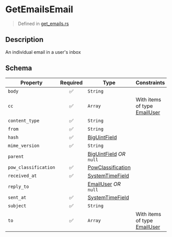 # GetEmailsEmail
> Defined in [get_emails.rs](../../../../../interface/src/interface/routes/native/get_emails.rs)

## Description
An individual email in a user's inbox

## Schema

| Property | Required | Type | Constraints |
| --- | :---: | --- | --- |
| `body` | ✅ | `String` |     | 
| `cc` | ✅ | `Array` | With items of type [EmailUser](../../../email/EmailUser.md) | 
| `content_type` | ✅ | `String` |     | 
| `from` | ✅ | `String` |     | 
| `hash` | ✅ | [BigUintField](../../../fields/big_uint/BigUintField.md) |     | 
| `mime_version` | ✅ | `String` |     | 
| `parent` |     | [BigUintField](../../../fields/big_uint/BigUintField.md) *OR* `null` |     | 
| `pow_classification` | ✅ | [PowClassification](../../../pow/PowClassification.md) |     | 
| `received_at` | ✅ | [SystemTimeField](../../../fields/system_time/SystemTimeField.md) |     | 
| `reply_to` |     | [EmailUser](../../../email/EmailUser.md) *OR* `null` |     | 
| `sent_at` | ✅ | [SystemTimeField](../../../fields/system_time/SystemTimeField.md) |     | 
| `subject` | ✅ | `String` |     | 
| `to` | ✅ | `Array` | With items of type [EmailUser](../../../email/EmailUser.md) | 


